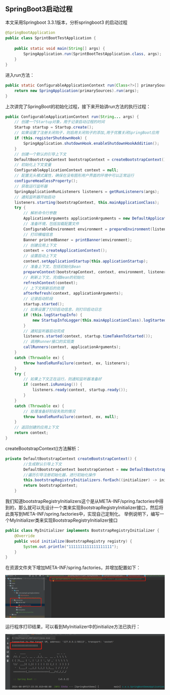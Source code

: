 ## SpringBoot3启动过程

本文采用Springboot 3.3.1版本，分析springboot3 的启动过程

```java
@SpringBootApplication
public class SprintBootTestApplication {

    public static void main(String[] args) {
        SpringApplication.run(SprintBootTestApplication.class, args);
    }
}
```

进入run方法：

```java
public static ConfigurableApplicationContext run(Class<?>[] primarySources, String[] args) {
    return new SpringApplication(primarySources).run(args);
}
```
上次讲完了SpringBoot的初始化过程，接下来开始讲run方法的执行过程：

```java
public ConfigurableApplicationContext run(String... args) {
    // 创建一个Startup对象，用于记录启动过程的时间
    Startup startup = Startup.create();
    // 如果设置了注册关闭钩子，则启用关闭钩子的添加,用于优雅关闭SpringBoot应用
    if (this.registerShutdownHook) {
        SpringApplication.shutdownHook.enableShutdownHookAddition();
    }
    // 创建一个默认的引导上下文
    DefaultBootstrapContext bootstrapContext = createBootstrapContext();
    // 初始化上下文变量
    ConfigurableApplicationContext context = null;
    // 配置无头模式属性，确保在没有图形用户界面的环境中可以正常运行
    configureHeadlessProperty();
    // 获取运行监听器
    SpringApplicationRunListeners listeners = getRunListeners(args);
    // 通知监听器开始启动
    listeners.starting(bootstrapContext, this.mainApplicationClass);
    try {
        // 解析命令行参数
        ApplicationArguments applicationArguments = new DefaultApplicationArguments(args);
        // 准备环境，包括加载配置文件
        ConfigurableEnvironment environment = prepareEnvironment(listeners, bootstrapContext, applicationArguments);
        // 打印横幅信息
        Banner printedBanner = printBanner(environment);
        // 创建应用上下文
        context = createApplicationContext();
        // 设置启动上下文
        context.setApplicationStartup(this.applicationStartup);
        // 准备上下文，包括初始化Bean
        prepareContext(bootstrapContext, context, environment, listeners, applicationArguments, printedBanner);
        // 刷新上下文，完成Bean的初始化
        refreshContext(context);
        // 上下文刷新后的处理
        afterRefresh(context, applicationArguments);
        // 记录启动阶段
        startup.started();
        // 如果设置了打印启动信息，则打印启动日志
        if (this.logStartupInfo) {
            new StartupInfoLogger(this.mainApplicationClass).logStarted(getApplicationLog(), startup);
        }
        // 通知监听器启动完成
        listeners.started(context, startup.timeTakenToStarted());
        // 调用Runner接口的实现类
        callRunners(context, applicationArguments);
    }
    catch (Throwable ex) {
        throw handleRunFailure(context, ex, listeners);
    }
    try {
        // 如果上下文正在运行，则通知监听器准备好
        if (context.isRunning()) {
            listeners.ready(context, startup.ready());
        }
    }
    catch (Throwable ex) {
        // 处理准备好阶段失败的情况
        throw handleRunFailure(context, ex, null);
    }
    // 返回创建的应用上下文
    return context;
}
```
createBootstrapContext()方法解析：
```java
private DefaultBootstrapContext createBootstrapContext() {
		//生成默认引导上下文
		DefaultBootstrapContext bootstrapContext = new DefaultBootstrapContext();
		//遍历引导注册初始化器，进行初始化操作
		this.bootstrapRegistryInitializers.forEach((initializer) -> initializer.initialize(bootstrapContext));
		return bootstrapContext;
	}
```
我们知道bootstrapRegistryInitializers这个是从META-INF/spring.factories中得到的，那么就可以先设计一个类来实现BootstrapRegistryInitializer接口，然后将此类写到META-INF/spring.factories中，实现自己定制化。
举例说明下，编写一个MyInitializer类来实现BootstrapRegistryInitializer接口

```java
public class MyInitializer implements BootstrapRegistryInitializer {
    @Override
    public void initialize(BootstrapRegistry registry) {
        System.out.println("1111111111111111111");
    }
}
```
在资源文件夹下增加META-INF/spring.factories，并增加配置如下：

![MyInitializer实现](../../img/MyInitializer实现.png)

运行程序打印结果，可以看到MyInitializer中的initialize方法已执行：

![MyInitializer打印结果](../../img/image-20240809175721985.png)